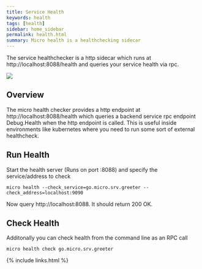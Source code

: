 ```yaml
---
title: Service Health
keywords: health
tags: [health]
sidebar: home_sidebar
permalink: health.html
summary: Micro health is a healthchecking sidecar
---
```


The service healthchecker is a http sidecar which runs at http://localhost:8088/health and queries your service health via rpc.

<img src="images/health.svg" />

## Overview

The micro health checker provides a http endpoint at http://localhost:8088/health which queries a backend service rpc endpoint Debug.Health 
when the http endpoint is called. This is useful inside environments like kubernetes where you need to run some sort of external healthcheck.

## Run Health

Start the health server (Runs on port :8088) and specify the service/address to check

```shell
micro health --check_service=go.micro.srv.greeter --check_address=localhost:9090
```

Now query http://localhost:8088. It should return 200 OK.

## Check Health

Additonally you can check health from the command line as an RPC call

```
micro health check go.micro.srv.greeter
```

{% include links.html %}
